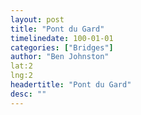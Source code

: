 ```yaml
---
layout: post
title: "Pont du Gard"
timelinedate: 100-01-01
categories: ["Bridges"]
author: "Ben Johnston"
lat:2
lng:2
headertitle: "Pont du Gard"
desc: ""
---
```


